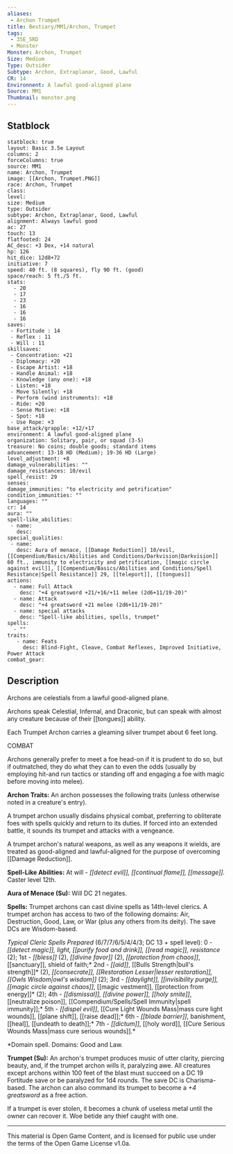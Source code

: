 ```yaml
---
aliases:
 - Archon Trumpet
title: Bestiary/MM1/Archon, Trumpet
tags: 
 - 35E_SRD
 - Monster
Monster: Archon, Trumpet
Size: Medium
Type: Outsider
Subtype: Archon, Extraplanar, Good, Lawful
CR: 14
Environnent: A lawful good-aligned plane
Source: MM1
Thumbnail: monster.png
---
```


## Statblock

```statblock
statblock: true
layout: Basic 3.5e Layout
columns: 2
forceColumns: true
source: MM1 
name: Archon, Trumpet
image: [[Archon, Trumpet.PNG]]
race: Archon, Trumpet
class: 
level: 
size: Medium
type: Outsider
subtype: Archon, Extraplanar, Good, Lawful
alignment: Always lawful good
ac: 27
touch: 13
flatfooted: 24
AC_desc: +3 Dex, +14 natural
hp: 126
hit_dice: 12d8+72
initiative: 7
speed: 40 ft. (8 squares), fly 90 ft. (good)
space/reach: 5 ft./5 ft.
stats:
  - 20
  - 17
  - 23
  - 16
  - 16
  - 16
saves:
 - Fortitude : 14
 - Reflex : 11
 - Will : 11
skillsaves:
 - Concentration: +21
 - Diplomacy: +20
 - Escape Artist: +18
 - Handle Animal: +18
 - Knowledge (any one): +18
 - Listen: +18
 - Move Silently: +18
 - Perform (wind instruments): +18
 - Ride: +20
 - Sense Motive: +18
 - Spot: +18
 - Use Rope: +3
base_attack/grapple: +12/+17
environment: A lawful good-aligned plane
organization: Solitary, pair, or squad (3-5)
treasure: No coins; double goods; standard items
advancement: 13-18 HD (Medium); 19-36 HD (Large)
level_adjustment: +8
damage_vulnerabilities: ""
damage_resistances: 10/evil
spell_resist: 29
senses: 
damage_immunities: "to electricity and petrification"
condition_immunities: ""
languages: ""
cr: 14
aura: ""
spell-like_abilities:
 - name: 
   desc: 
special_qualities:
 - name:
   desc: Aura of menace, [[Damage Reduction]] 10/evil, [[Compendium/Basics/Abilities and Conditions/Darkvision|Darkvision]] 60 ft., immunity to electricity and petrification, [[magic circle against evil]], [[Compendium/Basics/Abilities and Conditions/Spell Resistance|Spell Resistance]] 29, [[teleport]], [[tongues]]
actions:
  - name: Full Attack
    desc: "+4 greatsword +21/+16/+11 melee (2d6+11/19-20)"
  - name: Attack
    desc: "+4 greatsword +21 melee (2d6+11/19-20)"
  - name: special attacks
    desc: "Spell-like abilities, spells, trumpet"
spells:
  - ""
traits:
   - name: Feats
     desc: Blind-Fight, Cleave, Combat Reflexes, Improved Initiative, Power Attack
combat_gear:  
```

## Description



Archons are celestials from a lawful good-aligned plane.

Archons speak Celestial, Infernal, and Draconic, but can speak with almost any creature because of their [[tongues]] ability.

Each Trumpet Archon carries a gleaming silver trumpet about 6 feet long.

COMBAT

Archons generally prefer to meet a foe head-on if it is prudent to do so, but if outmatched, they do what they can to even the odds (usually by employing hit-and run tactics or standing off and engaging a foe with magic before moving into melee).


**Archon Traits:** An archon possesses the following traits (unless otherwise noted in a creature's entry).

A trumpet archon usually disdains physical combat, preferring to obliterate foes with spells quickly and return to its duties. If forced into an extended battle, it sounds its trumpet and attacks with a vengeance.

A trumpet archon's natural weapons, as well as any weapons it wields, are treated as good-aligned and lawful-aligned for the purpose of overcoming [[Damage Reduction]].


**Spell-Like Abilities:** At will - *[[detect evil]], [[continual flame]], [[message]].* Caster level 12th.


**Aura of Menace (Su):** Will DC 21 negates.


**Spells:** Trumpet archons can cast divine spells as 14th-level clerics. A trumpet archon has access to two of the following domains: Air, Destruction, Good, Law, or War (plus any others from its deity). The save DCs are Wisdom-based.


*Typical Cleric Spells Prepared* (6/7/7/6/5/4/4/3; DC 13 + spell level): 0 - *[[detect magic]], light, [[purify food and drink]], [[read magic]], resistance* (2); 1st - *[[bless]]* (2), *[[divine favor]]* (2), *[[protection from chaos]]*, [[sanctuary]], shield of faith;* 2nd - *[[aid]]*, [[Bulls Strength|bull's strength]]* (2), *[[consecrate]], [[Restoration Lesser|lesser restoration]], [[Owls Wisdom|owl's wisdom]]* (2); 3rd - *[[daylight]], [[invisibility purge]], [[magic circle against chaos]]*, [[magic vestment]], [[protection from energy]]* (2); 4th - *[[dismissal]], [[divine power]], [[holy smite]]*, [[neutralize poison]], [[Compendium/Spells/Spell Immunity|spell immunity]];* 5th - *[[dispel evil]]*, [[Cure Light Wounds Mass|mass cure light wounds]], [[plane shift]], [[raise dead]];* 6th - *[[blade barrier]]*, banishment, [[heal]], [[undeath to death]];* 7th - *[[dictum]]*, [[holy word]], [[Cure Serious Wounds Mass|mass cure serious wounds]].*

*Domain spell. Domains: Good and Law.


**Trumpet (Su):** An archon's trumpet produces music of utter clarity, piercing beauty, and, if the trumpet archon wills it, paralyzing awe. All creatures except archons within 100 feet of the blast must succeed on a DC 19 Fortitude save or be paralyzed for 1d4 rounds. The save DC is Charisma-based. The archon can also command its trumpet to become a *+4 greatsword* as a free action.

If a trumpet is ever stolen, it becomes a chunk of useless metal until the owner can recover it. Woe betide any thief caught with one.

---

This material is Open Game Content, and is licensed for public use under the terms of the Open Game License v1.0a.
